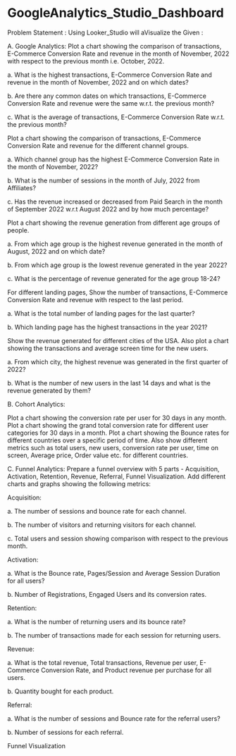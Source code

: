 # GoogleAnalytics_Studio_Dashboard

Problem Statement : Using Looker_Studio will aVisualize the Given : 

A. Google Analytics:
Plot a chart showing the comparison of transactions, E-Commerce Conversion Rate and revenue in the month of November, 2022 with respect to the previous month i.e. October, 2022.

a. What is the highest transactions, E-Commerce Conversion Rate and revenue in the month of November, 2022 and on which dates?

b. Are there any common dates on which transactions, E-Commerce Conversion Rate and revenue were the same w.r.t. the previous month?

c. What is the average of transactions, E-Commerce Conversion Rate w.r.t. the previous month?

Plot a chart showing the comparison of transactions, E-Commerce Conversion Rate and revenue for the different channel groups.

a. Which channel group has the highest E-Commerce Conversion Rate in the month of November, 2022?

b. What is the number of sessions in the month of July, 2022 from Affiliates?

c. Has the revenue increased or decreased from Paid Search in the month of September 2022 w.r.t August 2022 and by how much percentage?

Plot a chart showing the revenue generation from different age groups of people.

a. From which age group is the highest revenue generated in the month of August, 2022 and on which date?

b. From which age group is the lowest revenue generated in the year 2022?

c. What is the percentage of revenue generated for the age group 18-24?

For different landing pages, Show the number of transactions, E-Commerce Conversion Rate and revenue with respect to the last period.

a. What is the total number of landing pages for the last quarter?

b. Which landing page has the highest transactions in the year 2021?

Show the revenue generated for different cities of the USA. Also plot a chart showing the transactions and average screen time for the new users.

a. From which city, the highest revenue was generated in the first quarter of 2022?

b. What is the number of new users in the last 14 days and what is the revenue generated by them?

B. Cohort Analytics:


Plot a chart showing the conversion rate per user for 30 days in any month.
Plot a chart showing the grand total conversion rate for different user categories for 30 days in a month.
Plot a chart showing the Bounce rates for different countries over a specific period of time. Also show different metrics such as total users, new users, conversion rate per user, time on screen, Average price, Order value etc. for different countries.

C. Funnel Analytics:
Prepare a funnel overview with 5 parts - Acquisition, Activation, Retention, Revenue, Referral, Funnel Visualization. Add different charts and graphs showing the following metrics:

Acquisition:

a. The number of sessions and bounce rate for each channel.

b. The number of visitors and returning visitors for each channel.

c. Total users and session showing comparison with respect to the previous month.

Activation:

a. What is the Bounce rate, Pages/Session and Average Session Duration for all users?

b. Number of Registrations, Engaged Users and its conversion rates.

Retention:

a. What is the number of returning users and its bounce rate?

b. The number of transactions made for each session for returning users.

Revenue:

a. What is the total revenue, Total transactions, Revenue per user, E-Commerce Conversion Rate, and Product revenue per purchase for all users.

b. Quantity bought for each product.

Referral:

a. What is the number of sessions and Bounce rate for the referral users?

b. Number of sessions for each referral.

Funnel Visualization
